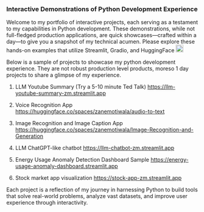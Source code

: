 ### Interactive Demonstrations of Python Development Experience

Welcome to my portfolio of interactive projects, each serving as a testament to my capabilities in Python development. These demonstrations, while not full-fledged production applications, are quick showcases—crafted within a day—to give you a snapshot of my technical acumen. Please explore these hands-on examples that utilize Streamlit, Gradio, and HuggingFace <img src="https://github.com/hzmotiwala/Project-Demos/assets/7186464/cbace9cd-5b90-4283-b336-5f7c2d749090" alt="drawing" width="20"/>

Below is a sample of projects to showcase my python development experience. They are not robust production level products, moreso 1 day projects to share a glimpse of my experience.

1) LLM Youtube Summary (Try a 5-10 minute Ted Talk)
https://llm-youtube-summary-zm.streamlit.app

2) Voice Recognition App
https://huggingface.co/spaces/zanemotiwala/audio-to-text

3) Image Recognition and Image Caption App
https://huggingface.co/spaces/zanemotiwala/Image-Recognition-and-Generation

4) LLM ChatGPT-like chatbot
https://llm-chatbot-zm.streamlit.app

5) Energy Usage Anomaly Detection Dashboard Sample
https://energy-usage-anomaly-dashboard.streamlit.app

6) Stock market app visualization
https://stock-app-zm.streamlit.app

Each project is a reflection of my journey in harnessing Python to build tools that solve real-world problems, analyze vast datasets, and improve user experience through interactivity.

